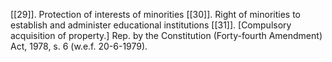 [[29]]. Protection of interests of minorities
[[30]]. Right of minorities to establish and administer educational institutions
[[31]]. [Compulsory acquisition of property.] Rep. by the Constitution (Forty-fourth Amendment) Act, 1978, s. 6 (w.e.f. 20-6-1979).

